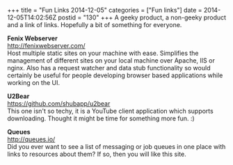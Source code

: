 +++
title = "Fun Links 2014-12-05"
categories = ["Fun links"]
date = 2014-12-05T14:02:56Z
postid = "130"
+++
A geeky product, a non-geeky product and a link of links. Hopefully a bit of something for everyone.

**Fenix Webserver**  
http://fenixwebserver.com/  
Host multiple static sites on your machine with ease. Simplifies the management of different sites on your local machine over Apache, IIS or nginx. Also has a request watcher and data stub functionality so would certainly be useful for people developing browser based applications while working on the UI.

**U2Bear**  
https://github.com/shubapp/u2bear  
This one isn't so techy, it is a YouTube client application which supports downloading. Thought it might be time for something more fun. :)

**Queues**  
http://queues.io/  
Did you ever want to see a list of messaging or job queues in one place with links to resources about them? If so, then you will like this site.